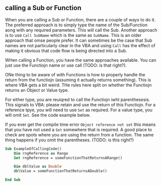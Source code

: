 ## calling a Sub or Function

When you are calling a Sub or Function, there are a couple of ways to do it. The preferred approach is to simply type the name of the Sub/Function aong with any required parameters. This will call the Sub. Another approach is to use `Call SubName` which is the same as `SubName`. This is an older approach that omse people prefer. It can sometimes be the case that Sub names are not particularly clear in the VBA and using `Call` has the effect of making it obvious that code flow is being directed into a Sub.

WHen calling a Function, you have the same approaches available. You can just use the Functiojn name or use call (TODO: is that right?).

ONe thing to be aware of with Functions is how to properly handle the return from the functiojn (assuming it actually returns something). This is where VBA gets a bit weird. THe rules here split on whether the Functiojn returns an Object or Value type.

For either type, you are reuiqred to call the Functiojn iwht parenthesesis. This signals to VBA: please retain and use the return of this Functiojn. For a reference tpye, you will need to use `Set` as required. For a value type, you will omit `Set`. See the code example below.

If you ever get the compile time error `Object reference not set` this means that you have not used a `Set` somewhere that is required. A good place to check are spots where you are using the return from a function. The same thing happens if you omit the parentheses. (TODO: is this right?)

```vb
Sub ExampleOfCallingCode()
    Dim rngReference as Range
    Set rngReference = someFunctionThatReturnsARange()

    Dim dblValue as Double
    dblValue = someFunctionThatReturnsADouble()

End Sub
```
